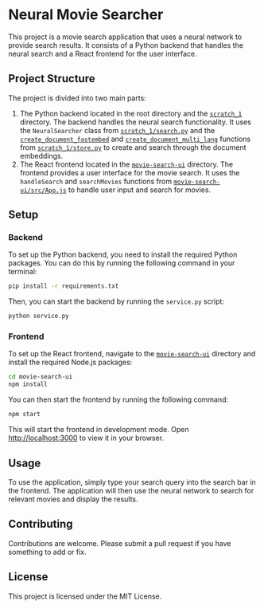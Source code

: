 # Neural Movie Searcher

This project is a movie search application that uses a neural network to provide search results. It consists of a Python backend that handles the neural search and a React frontend for the user interface.

## Project Structure

The project is divided into two main parts:

1. The Python backend located in the root directory and the [`scratch_1`](command:_github.copilot.openRelativePath?%5B%7B%22scheme%22%3A%22file%22%2C%22authority%22%3A%22%22%2C%22path%22%3A%22%2Fc%3A%2FClub%20Files%2FProjects%2FSemantic-Search-Engine%2Fscratch_1%22%2C%22query%22%3A%22%22%2C%22fragment%22%3A%22%22%7D%5D "c:\Club Files\Projects\Semantic-Search-Engine\scratch_1") directory. The backend handles the neural search functionality. It uses the `NeuralSearcher` class from [`scratch_1/search.py`](scratch_1/search.py) and the [`create_document_fastembed`](command:_github.copilot.openSymbolFromReferences?%5B%7B%22%24mid%22%3A1%2C%22path%22%3A%22%2Fc%3A%2FClub%20Files%2FProjects%2FSemantic-Search-Engine%2Fscratch_1%2Fstore.py%22%2C%22scheme%22%3A%22file%22%7D%2C%7B%22line%22%3A45%2C%22character%22%3A4%7D%5D "scratch_1/store.py") and [`create_document_multi_lang`](command:_github.copilot.openSymbolFromReferences?%5B%7B%22%24mid%22%3A1%2C%22path%22%3A%22%2Fc%3A%2FClub%20Files%2FProjects%2FSemantic-Search-Engine%2Fscratch_1%2Fstore.py%22%2C%22scheme%22%3A%22file%22%7D%2C%7B%22line%22%3A59%2C%22character%22%3A4%7D%5D "scratch_1/store.py") functions from [`scratch_1/store.py`](scratch_1/store.py) to create and search through the document embeddings.
2. The React frontend located in the [`movie-search-ui`](command:_github.copilot.openRelativePath?%5B%7B%22scheme%22%3A%22file%22%2C%22authority%22%3A%22%22%2C%22path%22%3A%22%2Fc%3A%2FClub%20Files%2FProjects%2FSemantic-Search-Engine%2Fmovie-search-ui%22%2C%22query%22%3A%22%22%2C%22fragment%22%3A%22%22%7D%5D "c:\Club Files\Projects\Semantic-Search-Engine\movie-search-ui") directory. The frontend provides a user interface for the movie search. It uses the `handleSearch` and `searchMovies` functions from [`movie-search-ui/src/App.js`](movie-search-ui/src/App.js) to handle user input and search for movies.

## Setup

### Backend

To set up the Python backend, you need to install the required Python packages. You can do this by running the following command in your terminal:

```sh
pip install -r requirements.txt
```

Then, you can start the backend by running the `service.py` script:

```sh
python service.py
```

### Frontend

To set up the React frontend, navigate to the [`movie-search-ui`](command:_github.copilot.openRelativePath?%5B%7B%22scheme%22%3A%22file%22%2C%22authority%22%3A%22%22%2C%22path%22%3A%22%2Fc%3A%2FClub%20Files%2FProjects%2FSemantic-Search-Engine%2Fmovie-search-ui%22%2C%22query%22%3A%22%22%2C%22fragment%22%3A%22%22%7D%5D "c:\Club Files\Projects\Semantic-Search-Engine\movie-search-ui") directory and install the required Node.js packages:

```sh
cd movie-search-ui
npm install
```

You can then start the frontend by running the following command:

```sh
npm start
```

This will start the frontend in development mode. Open [http://localhost:3000](http://localhost:3000) to view it in your browser.

## Usage

To use the application, simply type your search query into the search bar in the frontend. The application will then use the neural network to search for relevant movies and display the results.

## Contributing

Contributions are welcome. Please submit a pull request if you have something to add or fix.

## License

This project is licensed under the MIT License.
